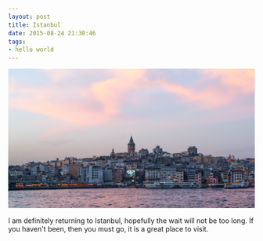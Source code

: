 ```yaml
---
layout: post
title: Istanbul
date: 2015-08-24 21:30:46
tags:
- hello world
---
```

<img class="img-responsive" src="/assets/150824/istanbul.jpg" alt="Galata Bridge">

I am definitely returning to Istanbul, hopefully the wait will not be too long. If you haven't been, then you must go, it is a great place to visit.